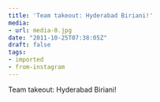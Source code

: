 ```yaml
---
title: 'Team takeout: Hyderabad Biriani!'
media:
- url: media-0.jpg
date: "2011-10-25T07:38:05Z"
draft: false
tags:
- imported
- from-instagram
---
```

Team takeout: Hyderabad Biriani!
